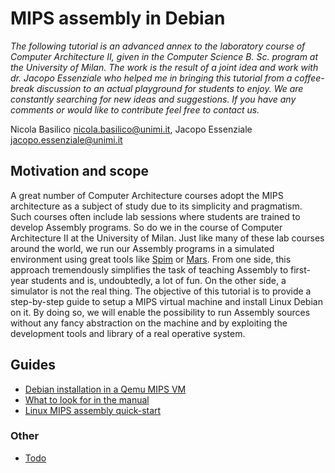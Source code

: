 # MIPS assembly in Debian
*The following tutorial is an advanced annex to the laboratory course of Computer Architecture II, given in the Computer Science B. Sc. program at the University of Milan. The work is the result of a joint idea and work with dr. Jacopo Essenziale who helped me in bringing this tutorial from a coffee-break discussion to an actual playground for students to enjoy. We are constantly searching for new ideas and suggestions. If you have any comments or would like to contribute feel free to contact us.*

Nicola Basilico nicola.basilico@unimi.it, Jacopo Essenziale jacopo.essenziale@unimi.it




## Motivation and scope
A great number of Computer Architecture courses adopt the MIPS architecture as a subject of study due to its simplicity and pragmatism. Such courses often include lab sessions where students are trained to develop Assembly programs. So do we in the course of Computer Architecture II at the University of Milan. Just like many of these lab courses around the world, we run our Assembly programs in a simulated environment using great tools like [Spim](http://spimsimulator.sourceforge.net/) or [Mars](http://courses.missouristate.edu/KenVollmar/MARS/). From one side, this approach tremendously simplifies the task of teaching Assembly to first-year students and is, undoubtedly, a lot of fun. On the other side, a simulator is not the real thing. The objective of this tutorial is to provide a step-by-step guide to setup a MIPS virtual machine and install Linux Debian on it. By doing so, we will enable the possibility to run Assembly sources without any fancy abstraction on the machine and by exploiting the development tools and library of a real operative system.




## Guides
- [Debian installation in a Qemu MIPS VM](guides/install.md)
- [What to look for in the manual](guides/manual.md)
- [Linux MIPS assembly quick-start](guides/quick-start.md)

### Other
- [Todo](todo.md)
